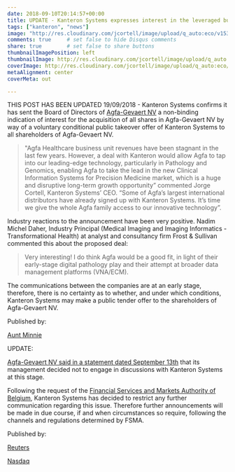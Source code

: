 ```yaml
---
date: 2018-09-10T20:14:57+00:00
title: UPDATE - Kanteron Systems expresses interest in the leveraged buyout of Agfa-Gevaert NV
tags: ["kanteron", "news"]
image: "http://res.cloudinary.com/jcortell/image/upload/q_auto:eco/v1536574049/Media/agfa-872395_960_720.jpg"
comments: true     # set false to hide Disqus comments
share: true        # set false to share buttons
thumbnailImagePosition: left
thumbnailImage: http://res.cloudinary.com/jcortell/image/upload/q_auto:eco/v1536574049/Media/agfa-872395_960_720.jpg
coverImage: http://res.cloudinary.com/jcortell/image/upload/q_auto:eco/v1536574049/Media/agfa-872395_960_720.jpg
metaAlignment: center
coverMeta: out

---
```

THIS POST HAS BEEN UPDATED 19/09/2018 - Kanteron Systems confirms it has sent the Board of Directors of [Agfa-Gevaert NV](http://www.agfa.com/corporate/) a non-binding indication of interest for the acquisition of all shares in Agfa-Gevaert NV by way of a voluntary conditional public takeover offer of Kanteron Systems to all shareholders of Agfa-Gevaert NV.

<!--more-->

 > "Agfa Healthcare business unit revenues have been stagnant in the last few years. However, a deal with Kanteron would allow Agfa to tap into our leading-edge technology, particularly in Pathology and Genomics, enabling Agfa to take the lead in the new Clinical Information Systems for Precision Medicine market, which is a huge and disruptive long-term growth opportunity” commented Jorge Cortell, Kanteron Systems’ CEO. “Some of Agfa’s largest international distributors have already signed up with Kanteron Systems. It’s time we give the whole Agfa family access to our innovative technology”.

 Industry reactions to the announcement have been very positive. Nadim Michel Daher, Industry Principal (Medical Imaging and Imaging Informatics - Transformational Health) at analyst and consultancy firm Frost & Sullivan commented this about the proposed deal:

 > Very interesting! I do think Agfa would be a good fit, in light of their early-stage digital pathology play and their attempt at broader data management platforms (VNA/ECM).

The communications between the companies are at an early stage, therefore, there is no certainty as to whether, and under which conditions, Kanteron Systems may make a public tender offer to the shareholders of Agfa-Gevaert NV.

Published by:

[Aunt Minnie](https://www.auntminnie.com/index.aspx?sec=log&URL=https%3a%2f%2fwww.auntminnie.com%2findex.aspx%3fSec%3dsup%26Sub%3dpac%26Pag%3ddis%26ItemId%3d121806)

UPDATE:

[Agfa-Gevaert NV said in a statement dated September 13th](http://www.agfa.com/corporate/news-item/agfa-declines-indication-of-interest-by-kanteron-systems/) that its management decided not to engage in discussions with Kanteron Systems at this stage.

Following the request of the [Financial Services and Markets Authority of Belgium](https://www.fsma.be/en), Kanteron Systems has decided to restrict any further communication regarding this issue. Therefore further announcements will be made in due course, if and when circumstances so require, following the channels and regulations determined by FSMA.

Published by:

[Reuters](https://www.reuters.com/article/us-storm-florence/trump-pledges-strong-federal-support-for-hurricane-stricken-carolinas-idUSKCN1LX126)

[Nasdaq](https://www.nasdaq.com/article/belgiums-agfa-gevaert-rejects-takeover-offer-from-kanteron-systems-20180913-00131)
